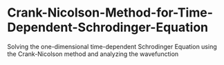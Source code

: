 # Crank-Nicolson-Method-for-Time-Dependent-Schrodinger-Equation
Solving the one-dimensional time-dependent Schrodinger Equation using the Crank-Nicolson method and analyzing the wavefunction
